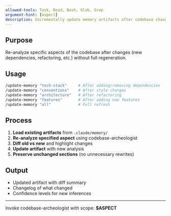 ```yaml
---
allowed-tools: Task, Read, Bash, Glob, Grep
argument-hint: [aspect]
description: Incrementally update memory artifacts after codebase changes
---
```


## Purpose

Re-analyze specific aspects of the codebase after changes (new dependencies, refactoring, etc.) without full regeneration.

## Usage

```bash
/update-memory "tech-stack"     # After adding/removing dependencies
/update-memory "conventions"    # After style changes
/update-memory "architecture"   # After refactoring
/update-memory "features"       # After adding new features
/update-memory "all"            # Full refresh
```

## Process

1. **Load existing artifacts** from `.claude/memory/`
2. **Re-analyze specified aspect** using codebase-archeologist
3. **Diff old vs new** and highlight changes
4. **Update artifact** with new analysis
5. **Preserve unchanged sections** (no unnecessary rewrites)

## Output

- Updated artifact with diff summary
- Changelog of what changed
- Confidence levels for new inferences

---

Invoke codebase-archeologist with scope: **$ASPECT**
